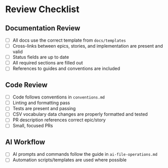 # Review Checklist

## Documentation Review

- [ ] All docs use the correct template from `docs/templates`
- [ ] Cross-links between epics, stories, and implementation are present and valid
- [ ] Status fields are up to date
- [ ] All required sections are filled out
- [ ] References to guides and conventions are included

## Code Review

- [ ] Code follows conventions in `conventions.md`
- [ ] Linting and formatting pass
- [ ] Tests are present and passing
- [ ] CSV vocabulary data changes are properly formatted and tested
- [ ] PR description references correct epic/story
- [ ] Small, focused PRs

## AI Workflow

- [ ] AI prompts and commands follow the guide in `ai-file-operations.md`
- [ ] Automation scripts/templates are used where possible

